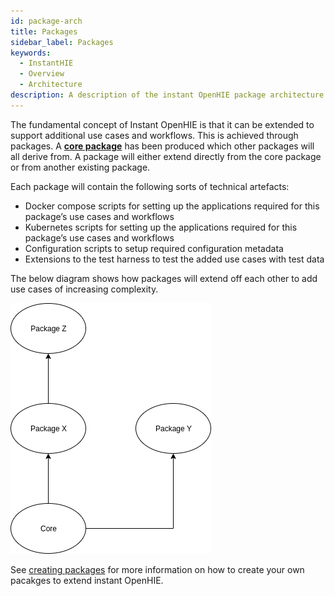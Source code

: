 ```yaml
---
id: package-arch
title: Packages
sidebar_label: Packages
keywords:
  - InstantHIE
  - Overview
  - Architecture
description: A description of the instant OpenHIE package architecture
---
```


The fundamental concept of Instant OpenHIE is that it can be extended to support additional use cases and workflows. This is achieved through packages. A [**core package**](packages/core.md) has been produced which other packages will all derive from. A package will either extend directly from the core package or from another existing package.

Each package will contain the following sorts of technical artefacts:
* Docker compose scripts for setting up the applications required for this package’s use cases and workflows
* Kubernetes scripts for setting up the applications required for this package’s use cases and workflows
* Configuration scripts to setup required configuration metadata
* Extensions to the test harness to test the added use cases with test data

The below diagram shows how packages will extend off each other to add use cases of increasing complexity.

![](package-arch.png)

See [creating packages](../packages/creating-packages) for more information on how to create your own pacakges to extend instant OpenHIE.
